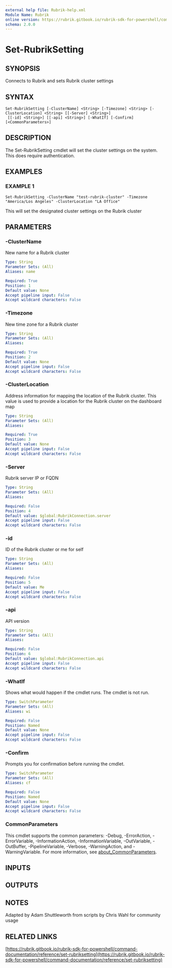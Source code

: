 ```yaml
---
external help file: Rubrik-help.xml
Module Name: Rubrik
online version: https://rubrik.gitbook.io/rubrik-sdk-for-powershell/command-documentation/reference/set-rubriksetting
schema: 2.0.0
---
```


# Set-RubrikSetting

## SYNOPSIS
Connects to Rubrik and sets Rubrik cluster settings

## SYNTAX

```
Set-RubrikSetting [-ClusterName] <String> [-Timezone] <String> [-ClusterLocation] <String> [[-Server] <String>]
 [[-id] <String>] [[-api] <String>] [-WhatIf] [-Confirm] [<CommonParameters>]
```

## DESCRIPTION
The Set-RubrikSetting cmdlet will set the cluster settings on the system.
This does require authentication.

## EXAMPLES

### EXAMPLE 1
```
Set-RubrikSetting -ClusterName "test-rubrik-cluster" -Timezone "America/Los Angeles" -ClusterLocation "LA Office"
```

This will set the designated cluster settings on the Rubrik cluster

## PARAMETERS

### -ClusterName
New name for a Rubrik cluster

```yaml
Type: String
Parameter Sets: (All)
Aliases: name

Required: True
Position: 1
Default value: None
Accept pipeline input: False
Accept wildcard characters: False
```

### -Timezone
New time zone for a Rubrik cluster

```yaml
Type: String
Parameter Sets: (All)
Aliases:

Required: True
Position: 2
Default value: None
Accept pipeline input: False
Accept wildcard characters: False
```

### -ClusterLocation
Address information for mapping the location of the Rubrik cluster.
This value is used to provide a location for the Rubrik cluster on the dashboard map

```yaml
Type: String
Parameter Sets: (All)
Aliases:

Required: True
Position: 3
Default value: None
Accept pipeline input: False
Accept wildcard characters: False
```

### -Server
Rubrik server IP or FQDN

```yaml
Type: String
Parameter Sets: (All)
Aliases:

Required: False
Position: 4
Default value: $global:RubrikConnection.server
Accept pipeline input: False
Accept wildcard characters: False
```

### -id
ID of the Rubrik cluster or me for self

```yaml
Type: String
Parameter Sets: (All)
Aliases:

Required: False
Position: 5
Default value: Me
Accept pipeline input: False
Accept wildcard characters: False
```

### -api
API version

```yaml
Type: String
Parameter Sets: (All)
Aliases:

Required: False
Position: 6
Default value: $global:RubrikConnection.api
Accept pipeline input: False
Accept wildcard characters: False
```

### -WhatIf
Shows what would happen if the cmdlet runs.
The cmdlet is not run.

```yaml
Type: SwitchParameter
Parameter Sets: (All)
Aliases: wi

Required: False
Position: Named
Default value: None
Accept pipeline input: False
Accept wildcard characters: False
```

### -Confirm
Prompts you for confirmation before running the cmdlet.

```yaml
Type: SwitchParameter
Parameter Sets: (All)
Aliases: cf

Required: False
Position: Named
Default value: None
Accept pipeline input: False
Accept wildcard characters: False
```

### CommonParameters
This cmdlet supports the common parameters: -Debug, -ErrorAction, -ErrorVariable, -InformationAction, -InformationVariable, -OutVariable, -OutBuffer, -PipelineVariable, -Verbose, -WarningAction, and -WarningVariable. For more information, see [about_CommonParameters](http://go.microsoft.com/fwlink/?LinkID=113216).

## INPUTS

## OUTPUTS

## NOTES
Adapted by Adam Shuttleworth from scripts by Chris Wahl for community usage

## RELATED LINKS

[https://rubrik.gitbook.io/rubrik-sdk-for-powershell/command-documentation/reference/set-rubriksetting](https://rubrik.gitbook.io/rubrik-sdk-for-powershell/command-documentation/reference/set-rubriksetting)

